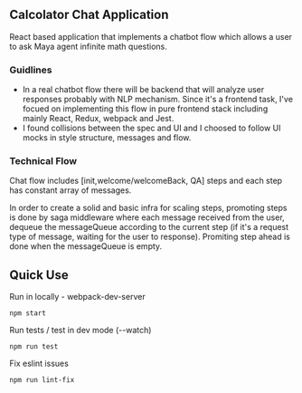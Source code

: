 ## Calcolator Chat Application

React based application that implements a chatbot flow which allows a user to 
ask Maya agent infinite math questions. 

### Guidlines
- In a real chatbot flow there will be backend that will analyze user responses probably with NLP mechanism. 
  Since it's a frontend task, I've focued on implementing this flow in pure frontend stack including mainly React, Redux, webpack and Jest. 
- I found collisions between the spec and UI and I choosed to follow UI mocks in style structure, messages and flow.


### Technical Flow
Chat flow includes [init,welcome/welcomeBack, QA] steps and each step has constant array of messages.

In order to create a solid and basic infra for scaling steps, promoting steps is done by saga middleware 
where each message received from the user, dequeue the messageQueue according to the current step
(if it's a request type of message, waiting for the user to response). 
Promiting step ahead is done when the messageQueue is empty.

## Quick Use

Run in locally - webpack-dev-server

```
npm start
```

Run tests / test in dev mode (--watch)

```
npm run test
```

Fix eslint issues

```
npm run lint-fix
```

